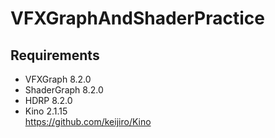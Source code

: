 # VFXGraphAndShaderPractice

## Requirements
- VFXGraph 8.2.0
- ShaderGraph 8.2.0
- HDRP 8.2.0
- Kino 2.1.15  
https://github.com/keijiro/Kino
